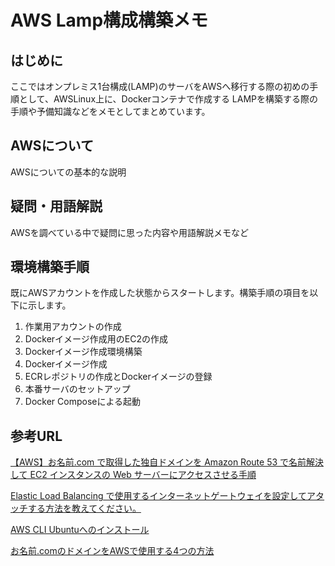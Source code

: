 # AWS Lamp構成構築メモ

## はじめに
ここではオンプレミス1台構成(LAMP)のサーバをAWSへ移行する際の初めの手順として、AWSLinux上に、Dockerコンテナで作成する LAMPを構築する際の手順や予備知識などをメモとしてまとめています。

## AWSについて
AWSについての基本的な説明

## 疑問・用語解説
AWSを調べている中で疑問に思った内容や用語解説メモなど

## 環境構築手順
既にAWSアカウントを作成した状態からスタートします。構築手順の項目を以下に示します。

1. 作業用アカウントの作成
1. Dockerイメージ作成用のEC2の作成
1. Dockerイメージ作成環境構築
1. Dockerイメージ作成
1. ECRレポジトリの作成とDockerイメージの登録
1. 本番サーバのセットアップ
1. Docker Composeによる起動

## 参考URL
[【AWS】お名前.com で取得した独自ドメインを Amazon Route 53 で名前解決して EC2 インスタンスの Web サーバーにアクセスさせる手順](https://go-journey.club/archives/8340)

[Elastic Load Balancing で使用するインターネットゲートウェイを設定してアタッチする方法を教えてください。](https://aws.amazon.com/jp/premiumsupport/knowledge-center/attach-igw-elb/)

[AWS CLI Ubuntuへのインストール](https://qiita.com/yuyj109/items/3163a84480da4c8f402c)

[お名前.comのドメインをAWSで使用する4つの方法](https://qiita.com/sadayuki-matsuno/items/4c371ba984d9b22b3737)